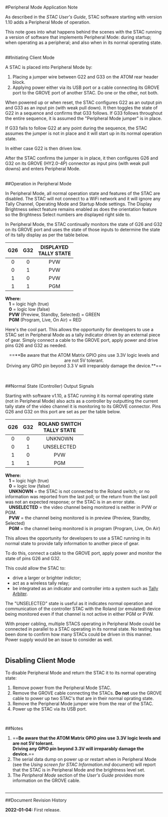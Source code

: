#Peripheral Mode Application Note

As described in the *STAC User's Guide*, STAC software starting with version 1.10 adds a Peripheral Mode of operation.

This note goes into what happens behind the scenes with the STAC running a version of software that implements Peripheral Mode: during startup; when operating as a peripheral; and also when in its normal operating state.
<br><br>

##Initiating Client Mode

A STAC is placed into Peripheral Mode by:
    
1. Placing a jumper wire between G22 and G33 on the ATOM rear header block.
1. Applying power either via its USB port or a cable connecting its GROVE port to the GROVE port of another STAC. Do one or the other, not both.

When powered up or when reset, the STAC configures G22 as an output pin and G33 as an input pin (with weak pull down). It then toggles the state of G22 in a sequence and confirms that G33 follows. If G33 follows throughout the entire sequence, it is assumed the "Peripheral Mode jumper" is in place. 

If G33 fails to follow G22 at any point during the sequence, the STAC assumes the jumper is not in place and it will start up in its normal operation state.

In either case G22 is then driven low.

After the STAC confirms the jumper is in place, it then configures G26 and G32 on its GROVE (HY2.0-4P) connector as input pins (with weak pull downs) and enters Peripheral Mode.
<br><br>

##Operation in Peripheral Mode

In Peripheral Mode, all normal operation state and features of the STAC are disabled. The STAC will not connect to a WiFi network and it will ignore any Tally Channel, Operating Mode and Startup Mode settings. The Display Brightness select feature remains enabled as does the orientation feature so the Brightness Select numbers are displayed right side to.

In Peripheral Mode, the STAC continually monitors the state of G26 and G32 on its GROVE port and uses the state of those inputs to determine the state of its tally display as per the table below.

| G26 | G32 | DISPLAYED<br>TALLY STATE |
|:---:|:---:|:---:|
| 0 | 0 | PVW |
| 0 | 1 | PVW |
| 1 | 0 | PVW |
| 1 | 1 | PGM |

**Where:**<br>
&nbsp;&nbsp;&nbsp;**1** = logic high (true)<br>
&nbsp;&nbsp;&nbsp;**0** = logic low (false)<br>
&nbsp;&nbsp;&nbsp;**PVW** (Preview, Standby, Selected) = GREEN<br>
&nbsp;&nbsp;&nbsp;**PGM** (Program, Live, On Air) = RED

Here's the cool part. This allows the opportunity for developers to use a STAC set in Peripheral Mode as a tally indicator driven by an external piece of gear. Simply connect a cable to the GROVE port, apply power and drive pins G26 and G32 as needed.

<center>==**Be aware that the ATOM Matrix GPIO pins use 3.3V logic levels and are not 5V tolerant.<br>Driving any GPIO pin beyond 3.3 V will irreparably damage the device.**==</center>
<br><br>

##Normal State (Controller) Output Signals

Starting with software v1.10, a STAC running it its normal operating state (not in Peripheral Mode) also acts as a controller by outputting the current tally state of the video channel it is monitoring to its GROVE connector. Pins G26 and G32 on this port are set as per the table below.

| G26 | G32 | ROLAND SWITCH<br>TALLY STATE
|:---:|:---:|:---:|
| 0 | 0 | UNKNOWN |
| 0 | 1 | UNSELECTED |
| 1 | 0 | PVW |
| 1 | 1 | PGM |

**Where:**<br>
&nbsp;&nbsp;&nbsp;**1** = logic high (true)<br>
&nbsp;&nbsp;&nbsp;**0** = logic low (false)<br>
&nbsp;&nbsp;&nbsp;**UNKNOWN** = the STAC is not connected to the Roland switch; or no information was reported from the last poll; or the return from the last poll was not an expected response; or the STAC is in an error state.<br>
&nbsp;&nbsp;&nbsp;**UNSELECTED** = the video channel being monitored is neither in PVW or PGM.<br>
&nbsp;&nbsp;&nbsp;**PVW** = the channel being monitored is in preview (Preview, Standby, Selected)<br>
&nbsp;&nbsp;&nbsp;**PGM** = the channel being monitored is in program (Program, Live, On Air)

This allows the opportunity for developers to use a STAC running in its normal state to provide tally information to another piece of gear.

To do this, connect a cable to the GROVE port, apply power and monitor the state of pins G26 and G32.

This could allow the STAC to:

- drive a larger or brighter indictor;
- act as a wireless tally relay;
- be integrated as an indicator and controller into a system such as [Tally Arbiter](http://www.tallyarbiter.com).

The "UNSELECTED" state is useful as it indicates normal operation and communication of the controller STAC with the Roland (or emulated) device being monitored even if that channel is not active in either PGM or PVW.

With proper cabling, multiple STACS operating in Peripheral Mode could be connected in parallel to a STAC operating in its normal state. No testing has been done to confirm how many STACs could be driven in this manner. Power supply would be an issue to consider as well.
<br><br>


## Disabling Client Mode

To disable Peripheral Mode and return the STAC it to its normal operating state:

1. Remove power from the Peripheral Mode STAC.
1. Remove the GROVE cable connecting the STACs. **Do not** use the GROVE cable to power up two STAC's that are in their normal oprating state.
1. Remove the Peripheral Mode jumper wire from the rear of the STAC.
1. Power up the STAC via its USB port.

<br>

##Notes

1. ==**Be aware that the ATOM Matrix GPIO pins use 3.3V logic levels and are not 5V tolerant.<br>Driving any GPIO pin beyond 3.3V will irreparably damage the device.**==
1. The serial data dump on power up or restart when in Peripheral Mode (see the *Using screen for STAC Information.md* document) will report that the STAC is in Peripheral Mode and the brightness level set.
1. The *Peripheral Mode* section of the *User's Guide* provides more information on the GROVE cable.
<br><br>

---

##Document Revision History  

**2022-01-04:** First release.<br>
